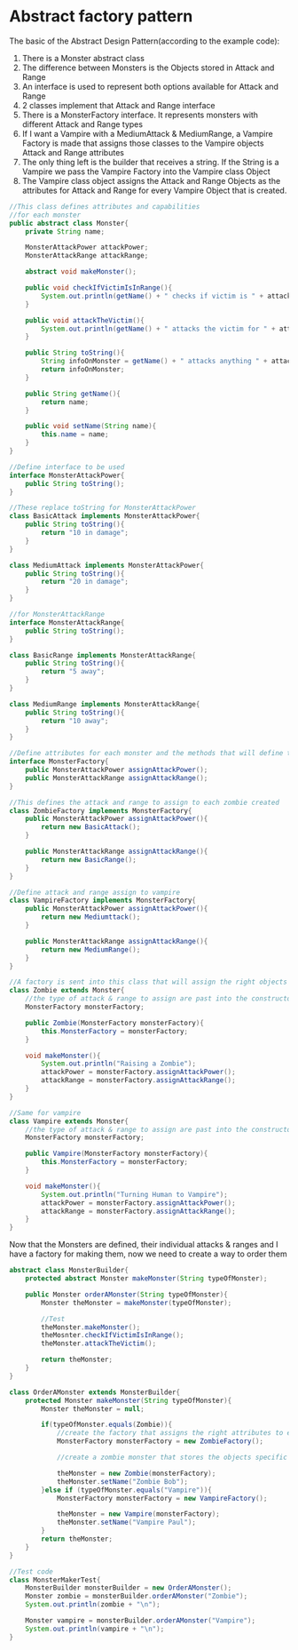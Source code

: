 # Abstract factory pattern
The basic of the Abstract Design Pattern(according to the example code):
1. There is a Monster abstract class
2. The difference between Monsters is the Objects stored in Attack and Range
3. An interface is used to represent both options available for Attack and Range
4. 2 classes implement that Attack and Range interface
5. There is a MonsterFactory interface. It represents monsters with different Attack and Range types
6. If I want a Vampire with a MediumAttack & MediumRange, a Vampire Factory is made that assigns those classes to the Vampire objects Attack and Range attributes
7. The only thing left is the builder that receives a string. If the String is a Vampire we pass the Vampire Factory into the Vampire class Object
8. The Vampire class object assigns the Attack and Range Objects as the attributes for Attack and Range for every Vampire Object that is created.

~~~Java
//This class defines attributes and capabilities
//for each monster
public abstract class Monster{
    private String name;

    MonsterAttackPower attackPower;
    MonsterAttackRange attackRange;

    abstract void makeMonster();

    public void checkIfVictimIsInRange(){
        System.out.println(getName() + " checks if victim is " + attackRange);
    }

    public void attackTheVictim(){
        System.out.println(getName() + " attacks the victim for " + attackPower);
    }

    public String toString(){
        String infoOnMonster = getName() + " attacks anything " + attackRange + " for " +attackPower;
        return infoOnMonster;
    }

    public String getName(){
        return name;
    }

    public void setName(String name){
        this.name = name;
    }
}
~~~

~~~Java
//Define interface to be used 
interface MonsterAttackPower{
    public String toString();
}

//These replace toString for MonsterAttackPower
class BasicAttack implements MonsterAttackPower{
    public String toString(){
        return "10 in damage";
    }
}

class MediumAttack implements MonsterAttackPower{
    public String toString(){
        return "20 in damage";
    }
}

//for MonsterAttackRange
interface MonsterAttackRange{
    public String toString();
}

class BasicRange implements MonsterAttackRange{
    public String toString(){
        return "5 away";
    }
}

class MediumRange implements MonsterAttackRange{
    public String toString(){
        return "10 away";
    }
}
~~~

~~~Java
//Define attributes for each monster and the methods that will define them
interface MonsterFactory{
    public MonsterAttackPower assignAttackPower();
    public MonsterAttackRange assignAttackRange();
}

//This defines the attack and range to assign to each zombie created
class ZombieFactory implements MonsterFactory{
    public MonsterAttackPower assignAttackPower(){
        return new BasicAttack();
    }

    public MonsterAttackRange assignAttackRange(){
        return new BasicRange();
    }
}

//Define attack and range assign to vampire
class VampireFactory implements MonsterFactory{
    public MonsterAttackPower assignAttackPower(){
        return new Mediumttack();
    }

    public MonsterAttackRange assignAttackRange(){
        return new MediumRange();
    }
}
~~~

~~~Java
//A factory is sent into this class that will assign the right objects for attack and range to the zombie
class Zombie extends Monster{
    //the type of attack & range to assign are past into the constructor
    MonsterFactory monsterFactory;

    public Zombie(MonsterFactory monsterFactory){
        this.MonsterFactory = monsterFactory;
    }

    void makeMonster(){
        System.out.println("Raising a Zombie");
        attackPower = monsterFactory.assignAttackPower();
        attackRange = monsterFactory.assignAttackRange();
    }
}

//Same for vampire
class Vampire extends Monster{
    //the type of attack & range to assign are past into the constructor
    MonsterFactory monsterFactory;

    public Vampire(MonsterFactory monsterFactory){
        this.MonsterFactory = monsterFactory;
    }

    void makeMonster(){
        System.out.println("Turning Human to Vampire");
        attackPower = monsterFactory.assignAttackPower();
        attackRange = monsterFactory.assignAttackRange();
    }
}
~~~

Now that the Monsters are defined, their individual attacks & ranges and I have a factory for making them, now we need to create a way to order them
~~~Java
abstract class MonsterBuilder{
    protected abstract Monster makeMonster(String typeOfMonster);

    public Monster orderAMonster(String typeOfMonster){
        Monster theMonster = makeMonster(typeOfMonster);

        //Test
        theMonster.makeMonster();
        theMosnter.checkIfVictimIsInRange();
        theMonster.attackTheVictim();

        return theMonster;
    }
}

class OrderAMonster extends MonsterBuilder{
    protected Monster makeMonster(String typeOfMonster){
        Monster theMonster = null;

        if(typeOfMonster.equals(Zombie)){
            //create the factory that assigns the right attributes to each zombie
            MonsterFactory monsterFactory = new ZombieFactory();

            //create a zombie monster that stores the objects specific for each zombie so they can be assigned to this monster

            theMonster = new Zombie(monsterFactory);
            theMonster.setName("Zombie Bob");
        }else if (typeOfMonster.equals("Vampire")){
            MonsterFactory monsterFactory = new VampireFactory();

            theMonster = new Vampire(monsterFactory);
            theMonster.setName("Vampire Paul");
        }
        return theMonster;
    }
}
~~~

~~~Java
//Test code
class MonsterMakerTest{
    MonsterBuilder monsterBuilder = new OrderAMonster();
    Monster zombie = monsterBuilder.orderAMonster("Zombie");
    System.out.println(zombie + "\n");

    Monster vampire = monsterBuilder.orderAMonster("Vampire");
    System.out.println(vampire + "\n");
}
~~~